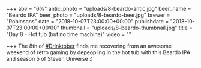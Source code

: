 +++
abv = "6%"
antic_photo = "uploads/8-beardo-antic.jpg"
beer_name = "Beardo IPA"
beer_photo = "uploads/8-beardo-beer.jpg"
brewer = "Robinsons"
date = "2018-10-07T23:00:00+00:00"
publishdate = "2018-10-07T23:00:00+00:00"
thumbnail = "uploads/8-beardo-thumbnail.jpg"
title = "Day 8 - Hot tub (but no time machine)"
video = ""

+++
The 8th of [#Drinktober](https://www.facebook.com/hashtag/drinktober?source=feed_text&epa=HASHTAG) finds me recovering from an awesome weekend of retro gaming by depeopling in the hot tub with this Beardo IPA and season 5 of Steven Universe :)